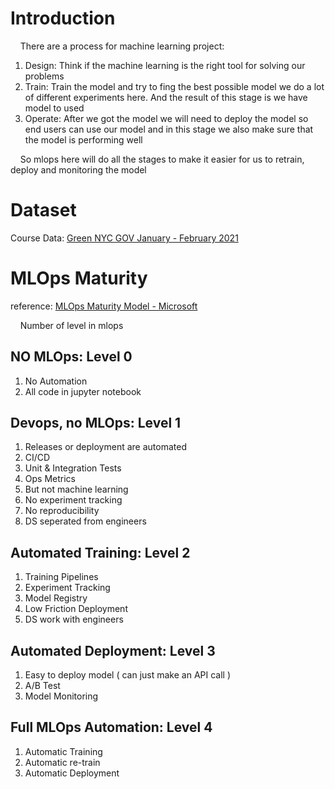 # Introduction 

&nbsp;&nbsp;&nbsp;&nbsp;There are a process for machine learning project:

1. Design: Think if the machine learning is the right tool for solving our problems 
2. Train: Train the model and try to fing the best possible model we do a lot of different experiments here. And the result of this stage is we have model to used
3. Operate: After we got the model we will need to deploy the model so end users can use our model and in this stage we also make sure that the model is performing well

&nbsp;&nbsp;&nbsp;&nbsp;So mlops here will do all the stages to make it easier for us to retrain, deploy and monitoring the model

# Dataset

Course Data: [Green NYC GOV January - February 2021](https://www.nyc.gov/site/tlc/about/tlc-trip-record-data.page)

# MLOps Maturity 

reference: [MLOps Maturity Model - Microsoft](https://learn.microsoft.com/en-us/azure/architecture/example-scenario/mlops/mlops-maturity-model#:~:text=The%20MLOps%20maturity%20model%20helps%20clarify%20the%20Development,existing%20organization%27s%20attempt%20to%20implement%20such%20an%20environment.)

&nbsp;&nbsp;&nbsp;&nbsp;Number of level in mlops

## NO MLOps: Level 0

1. No Automation
2. All code in jupyter notebook

## Devops, no MLOps: Level 1

1. Releases or deployment are automated
2. CI/CD
3. Unit & Integration Tests
4. Ops Metrics
5. But not machine learning
6. No experiment tracking
7. No reproducibility
8. DS seperated from engineers

## Automated Training: Level 2

1. Training Pipelines
2. Experiment Tracking
3. Model Registry
4. Low Friction Deployment
5. DS work with engineers

## Automated Deployment: Level 3

1. Easy to deploy model ( can just make an API call )
2. A/B Test 
3. Model Monitoring

## Full MLOps Automation: Level 4

1. Automatic Training
2. Automatic re-train
3. Automatic Deployment